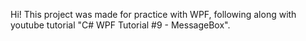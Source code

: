 Hi! This project was made for practice with WPF, following along with youtube tutorial "C# WPF Tutorial #9 - MessageBox".

